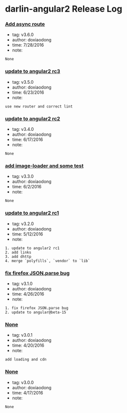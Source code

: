 # darlin-angular2 Release Log  


### [Add async route](https://github.com/doxiaodong/darlin-angular2/releases/tag/v3.6.0)  
* tag: v3.6.0  
* author: doxiaodong  
* time: 7/28/2016  
* note: 
```
None  
```  

### [update to angular2 rc3](https://github.com/doxiaodong/darlin-angular2/releases/tag/v3.5.0)  
* tag: v3.5.0  
* author: doxiaodong  
* time: 6/23/2016  
* note: 
```
use new router and correct lint  
```  

### [update to angular2 rc2](https://github.com/doxiaodong/darlin-angular2/releases/tag/v3.4.0)  
* tag: v3.4.0  
* author: doxiaodong  
* time: 6/17/2016  
* note: 
```
None  
```  

### [add image-loader and some test](https://github.com/doxiaodong/darlin-angular2/releases/tag/v3.3.0)  
* tag: v3.3.0  
* author: doxiaodong  
* time: 6/2/2016  
* note: 
```
None  
```  

### [update to angular2 rc1](https://github.com/doxiaodong/darlin-angular2/releases/tag/v3.2.0)  
* tag: v3.2.0  
* author: doxiaodong  
* time: 5/12/2016  
* note: 
```
1. update to angular2 rc1
2. add links
3. add dhttp
4. merge `polyfills`, `vendor` to `lib`  
```  

### [fix firefox JSON.parse bug ](https://github.com/doxiaodong/darlin-angular2/releases/tag/v3.1.0)  
* tag: v3.1.0  
* author: doxiaodong  
* time: 4/26/2016  
* note: 
```
1. fix firefox JSON.parse bug 
2. update to angular@beta-15  
```  

### [None](https://github.com/doxiaodong/darlin-angular2/releases/tag/v3.0.1)  
* tag: v3.0.1  
* author: doxiaodong  
* time: 4/20/2016  
* note: 
```
add loading and cdn  
```  

### [None](https://github.com/doxiaodong/darlin-angular2/releases/tag/v3.0.0)  
* tag: v3.0.0  
* author: doxiaodong  
* time: 4/17/2016  
* note: 
```
None  
```  

